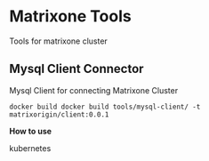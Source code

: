 # Matrixone Tools

Tools for matrixone cluster

## Mysql Client Connector

Mysql Client for connecting Matrixone Cluster

```shell
docker build docker build tools/mysql-client/ -t matrixorigin/client:0.0.1
```

**How to use**

kubernetes
```shell

```